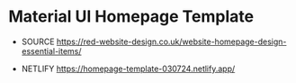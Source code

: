 # Material UI Homepage Template

- SOURCE 
https://red-website-design.co.uk/website-homepage-design-essential-items/

- NETLIFY
https://homepage-template-030724.netlify.app/